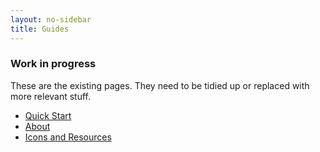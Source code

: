 ```yaml
---
layout: no-sidebar
title: Guides
---
```


### Work in progress

These are the existing pages. They need to be tidied up or replaced with more relevant stuff.


 - [Quick Start](quick-start.html)
 - [About](about.html)
 - [Icons and Resources](icons-and-resources.html)
